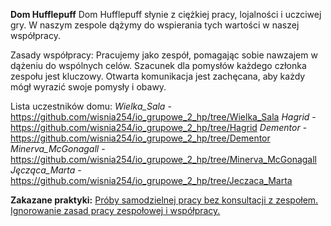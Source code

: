 

<b>Dom Hufflepuff</b>
Dom Hufflepuff słynie z ciężkiej pracy, lojalności i uczciwej gry. W naszym zespole dążymy do wspierania tych wartości w naszej współpracy.

Zasady współpracy:
Pracujemy jako zespół, pomagając sobie nawzajem w dążeniu do wspólnych celów.
Szacunek dla pomysłów każdego członka zespołu jest kluczowy.
Otwarta komunikacja jest zachęcana, aby każdy mógł wyrazić swoje pomysły i obawy.

Lista uczestników domu:
<i>Wielka_Sala</i> - https://github.com/wisnia254/io_grupowe_2_hp/tree/Wielka_Sala 
<i>Hagrid</i> - https://github.com/wisnia254/io_grupowe_2_hp/tree/Hagrid
<i>Dementor</i> - https://github.com/wisnia254/io_grupowe_2_hp/tree/Dementor
<i>Minerva_McGonagall</i> - https://github.com/wisnia254/io_grupowe_2_hp/tree/Minerva_McGonagall
<i>Jęcząca_Marta</i> - https://github.com/wisnia254/io_grupowe_2_hp/tree/Jeczaca_Marta

<b>Zakazane praktyki:</b>
<u>Próby samodzielnej pracy bez konsultacji z zespołem.
Ignorowanie zasad pracy zespołowej i współpracy.</u>